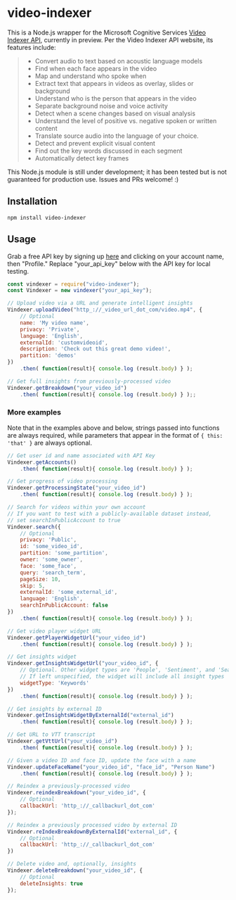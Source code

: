 # video-indexer
This is a Node.js wrapper for the Microsoft Cognitive Services [Video Indexer API](https://www.videoindexer.ai/), currently in preview. Per the Video Indexer API website, its features include:

> - Convert audio to text based on acoustic language models
> - Find when each face appears in the video
> - Map and understand who spoke when
> - Extract text that appears in videos as overlay, slides or background
> - Understand who is the person that appears in the video
> - Separate background noise and voice activity
> - Detect when a scene changes based on visual analysis
> - Understand the level of positive vs. negative spoken or written content
> - Translate source audio into the language of your choice.
> - Detect and prevent explicit visual content
> - Find out the key words discussed in each segment
> - Automatically detect key frames

This Node.js module is still under development; it has been tested but is not guaranteed for production use. Issues and PRs welcome! :)

## Installation

`npm install video-indexer`


## Usage

Grab a free API key by signing up [here](https://videobreakdown.portal.azure-api.net/get-started) and clicking on your account name, then "Profile." Replace "your_api_key" below with the API key for local testing. 

```javascript
const vindexer = require("video-indexer");
const Vindexer = new vindexer("your_api_key");

// Upload video via a URL and generate intelligent insights
Vindexer.uploadVideo("http_://_video_url_dot_com/video.mp4", {
    // Optional
    name: 'My video name',
    privacy: 'Private', 
    language: 'English', 
    externalId: 'customvideoid',
    description: 'Check out this great demo video!',
    partition: 'demos'
})
    .then( function(result){ console.log (result.body) } );

// Get full insights from previously-processed video
Vindexer.getBreakdown("your_video_id")
    .then( function(result){ console.log (result.body) } );;
```

### More examples

Note that in the examples above and below, strings passed into functions are always required, while parameters that appear in the format of `{ this: 'that' }` are always optional.

```javascript
// Get user id and name associated with API Key
Vindexer.getAccounts()
    .then( function(result){ console.log (result.body) } );

// Get progress of video processing
Vindexer.getProcessingState("your_video_id")
    .then( function(result){ console.log (result.body) } );

// Search for videos within your own account
// If you want to test with a publicly-available dataset instead, 
// set searchInPublicAccount to true
Vindexer.search({
    // Optional
    privacy: 'Public',
    id: 'some_video_id',
    partition: 'some_partition',
    owner: 'some_owner',
    face: 'some_face',
    query: 'search_term',
    pageSize: 10,
    skip: 5,
    externalId: 'some_external_id',
    language: 'English',
    searchInPublicAccount: false
})
    .then( function(result){ console.log (result.body) } );

// Get video player widget URL
Vindexer.getPlayerWidgetUrl("your_video_id")
    .then( function(result){ console.log (result.body) } );

// Get insights widget
Vindexer.getInsightsWidgetUrl("your_video_id", {
    // Optional. Other widget types are 'People', 'Sentiment', and 'Search'. 
    // If left unspecified, the widget will include all insight types
    widgetType: 'Keywords'
})
    .then( function(result){ console.log (result.body) } );

// Get insights by external ID
Vindexer.getInsightsWidgetByExternalId("external_id")
    .then( function(result){ console.log (result.body) } );

// Get URL to VTT transcript
Vindexer.getVttUrl("your_video_id")
    .then( function(result){ console.log (result.body) } );

// Given a video ID and face ID, update the face with a name
Vindexer.updateFaceName("your_video_id", "face_id", "Person Name")
    .then( function(result){ console.log (result.body) } );

// Reindex a previously-processed video
Vindexer.reindexBreakdown("your_video_id", {
    // Optional
    callbackUrl: 'http_://_callbackurl_dot_com'
});

// Reindex a previously processed video by external ID
Vindexer.reIndexBreakdownByExternalId("external_id", {
    // Optional
    callbackUrl: 'http_://_callbackurl_dot_com'
})

// Delete video and, optionally, insights
Vindexer.deleteBreakdown("your_video_id", {
    // Optional
    deleteInsights: true
});

```


